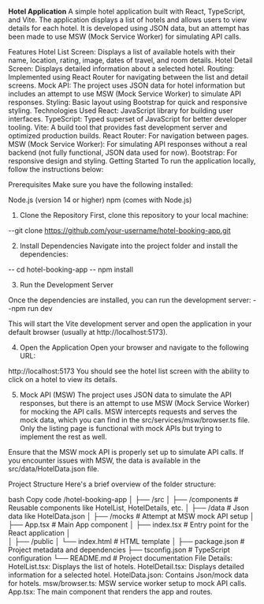 **Hotel Application**
A simple hotel application built with React, TypeScript, and Vite. The application displays a list of hotels and allows users to view details for each hotel. It is developed using JSON data, but an attempt has been made to use MSW (Mock Service Worker) for simulating API calls.

Features
Hotel List Screen: Displays a list of available hotels with their name, location, rating, image, dates of travel, and room details.
Hotel Detail Screen: Displays detailed information about a selected hotel.
Routing: Implemented using React Router for navigating between the list and detail screens.
Mock API: The project uses JSON data for hotel information but includes an attempt to use MSW (Mock Service Worker) to simulate API responses.
Styling: Basic layout using Bootstrap for quick and responsive styling.
Technologies Used
React: JavaScript library for building user interfaces.
TypeScript: Typed superset of JavaScript for better developer tooling.
Vite: A build tool that provides fast development server and optimized production builds.
React Router: For navigation between pages.
MSW (Mock Service Worker): For simulating API responses without a real backend (not fully functional, JSON data used for now).
Bootstrap: For responsive design and styling.
Getting Started
To run the application locally, follow the instructions below:

Prerequisites
Make sure you have the following installed:

Node.js (version 14 or higher)
npm (comes with Node.js) 
1. Clone the Repository
First, clone this repository to your local machine:

--git clone https://github.com/your-username/hotel-booking-app.git

2. Install Dependencies
Navigate into the project folder and install the dependencies:

-- cd hotel-booking-app
-- npm install

3. Run the Development Server

Once the dependencies are installed, you can run the development server:
--npm run dev

This will start the Vite development server and open the application in your default browser (usually at http://localhost:5173).

4. Open the Application
Open your browser and navigate to the following URL:

http://localhost:5173
You should see the hotel list screen with the ability to click on a hotel to view its details.

5. Mock API (MSW)
The project uses JSON data to simulate the API responses, but there is an attempt to use MSW (Mock Service Worker) for mocking the API calls. MSW intercepts requests and serves the mock data, which you can find in the src/services/msw/browser.ts file. Only the listing page is functional with mock APIs but trying to implement the rest as well.

Ensure that the MSW mock API is properly set up to simulate API calls. If you encounter issues with MSW, the data is available in the src/data/HotelData.json file.

Project Structure
Here's a brief overview of the folder structure:

bash
Copy code
/hotel-booking-app
│
├── /src
│   ├── /components      # Reusable components like HotelList, HotelDetails, etc.
│   ├── /data           # Json data like HotelData.json
│   ├── /mocks          # Attempt at MSW mock API setup 
│   ├── App.tsx         # Main App component
│   ├── index.tsx       # Entry point for the React application
│  
│
├── /public
│   └── index.html      # HTML template
│
├── package.json        # Project metadata and dependencies
├── tsconfig.json       # TypeScript configuration
└── README.md           # Project documentation
File Details:
HotelList.tsx: Displays the list of hotels.
HotelDetail.tsx: Displays detailed information for a selected hotel.
HotelData.json: Contains Json/mock data for hotels.
msw/browser.ts: MSW service worker setup to mock API calls.
App.tsx: The main component that renders the app and routes.


